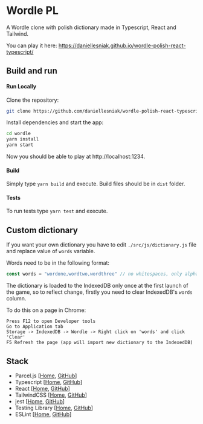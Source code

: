 # Wordle PL
A Wordle clone with polish dictionary made in Typescript, React and Tailwind.

You can play it here: https://daniellesniak.github.io/wordle-polish-react-typescript/

## Build and run
#### Run Locally

Clone the repository:
```bash
git clone https://github.com/daniellesniak/wordle-polish-react-typescript.git wordle
```

Install dependencies and start the app:
```bash
cd wordle
yarn install
yarn start
```

Now you should be able to play at http://localhost:1234.

#### Build
Simply type `yarn build` and execute. Build files should be in `dist` folder.

#### Tests
To run tests type `yarn test` and execute.

## Custom dictionary
If you want your own dictionary you have to edit `./src/js/dictionary.js` file and replace value of `words` variable.

Words need to be in the following format:
```typescript
const words = "wordone,wordtwo,wordthree" // no whitespaces, only alpha letters (no numbers, no signs) splitted by the comma
```
The dictionary is loaded to the IndexedDB only once at the first launch of the game, so to reflect change, firstly you need to clear IndexedDB's `words` column.

To do this on a page in Chrome:
```
Press F12 to open Developer tools
Go to Application tab
Storage -> IndexedDB -> Wordle -> Right click on 'words' and click 'Clear'
F5 Refresh the page (app will import new dictionary to the IndexedDB) 
```

## Stack
- Parcel.js [[Home](https://parceljs.org/), [GitHub](https://github.com/parcel-bundler/parcel)]
- Typescript [[Home](https://www.typescriptlang.org/), [GitHub](https://github.com/microsoft/TypeScript)]
- React [[Home](https://reactjs.org/), [GitHub](https://github.com/facebook/react/)]
- TailwindCSS [[Home](https://tailwindcss.com/), [GitHub](https://github.com/tailwindlabs/tailwindcss)]
- jest [[Home](https://jestjs.io/), [GitHub](https://github.com/facebook/jest)]
- Testing Library [[Home](https://testing-library.com/), [GitHub](https://github.com/testing-library)]
- ESLint [[Home](https://eslint.org/), [GitHub](https://github.com/eslint/eslint)]
